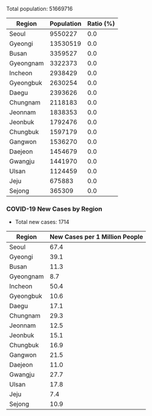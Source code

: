 Total population: 51669716

| Region   | Population | Ratio (%) |
| -------- | ---------- | --------- |
| Seoul   | 9550227         | 0.0      |
| Gyeongi   | 13530519         | 0.0      |
| Busan   | 3359527         | 0.0      |
| Gyeongnam   | 3322373         | 0.0      |
| Incheon   | 2938429         | 0.0      |
| Gyeongbuk   | 2630254         | 0.0      |
| Daegu   | 2393626         | 0.0      |
| Chungnam   | 2118183         | 0.0      |
| Jeonnam   | 1838353         | 0.0      |
| Jeonbuk   | 1792476         | 0.0      |
| Chungbuk   | 1597179         | 0.0      |
| Gangwon   | 1536270         | 0.0      |
| Daejeon   | 1454679         | 0.0      |
| Gwangju   | 1441970         | 0.0      |
| Ulsan   | 1124459         | 0.0      |
| Jeju   | 675883         | 0.0      |
| Sejong   | 365309         | 0.0      |

### COVID-19 New Cases by Region
* Total new cases: 1714

| Region   | New Cases per 1 Million People |
| -------- | ----------------------------- |
| Seoul   | 67.4                           |
| Gyeongi   | 39.1                           |
| Busan   | 11.3                           |
| Gyeongnam   | 8.7                           |
| Incheon   | 50.4                           |
| Gyeongbuk   | 10.6                           |
| Daegu   | 17.1                           |
| Chungnam   | 29.3                           |
| Jeonnam   | 12.5                           |
| Jeonbuk   | 15.1                           |
| Chungbuk   | 16.9                           |
| Gangwon   | 21.5                           |
| Daejeon   | 11.0                           |
| Gwangju   | 27.7                           |
| Ulsan   | 17.8                           |
| Jeju   | 7.4                           |
| Sejong   | 10.9                           |
